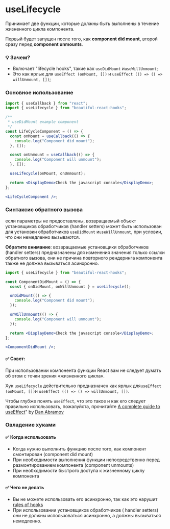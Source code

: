 # useLifecycle

Принимает две функции, которые должны быть выполнены в течение жизненного цикла компонента.

Первый будет запущен после того, как **component did mount**, второй сразу перед **component unmounts**.

### 💡 Зачем?

- Включает "lifecycle hooks", такие как `useDidMount` и`useWillUnmount`;
- Это как ярлык для `useEffect (onMount, [])` и `useEffect (() => () => willUnmount, [])`;

### Основное использование

```jsx harmony
import { useCallback } from "react";
import { useLifecycle } from "beautiful-react-hooks";

/**
 * useDidMount example component
 */
const LifeCycleComponent = () => {
  const onMount = useCallback(() => {
    console.log("Component did mount");
  }, []);

  const onUnmount = useCallback(() => {
    console.log("Component will unmount");
  }, []);

  useLifecycle(onMount, onUnmount);

  return <DisplayDemo>Check the javascript console</DisplayDemo>;
};

<LifeCycleComponent />;
```

### Синтаксис обратного вызова

если параметры не предоставлены, возвращаемый объект установщиков обработчиков (handler setters) может быть использован для
установки обработчиков `useDidMount` и`useWillUnmount`, при условии, что они немедленно вызываются.

**Обратите внимание**: возвращаемые установщики обработчиков (handler setters) предназначены для изменения значения только ссылки обратного вызова, они не
причина повторного рендеринга компонента также не должна вызываться асинхронно.

```jsx harmony
import { useLifecycle } from "beautiful-react-hooks";

const ComponentDidMount = () => {
  const { onDidMount, onWillUnmount } = useLifecycle();

  onDidMount(() => {
    console.log("Component did mount");
  });

  onWillUnmount(() => {
    console.log("Component will unmount");
  });

  return <DisplayDemo>Check the javascript console</DisplayDemo>;
};

<ComponentDidMount />;
```

#### ✅ Совет:

При использовании компонента функции React вам не следует думать об этом с точки зрения «жизненного цикла».

Хук `useLifecycle` действительно предназначен как ярлык для`useEffect (onMount, [])`и
`useEffect (() => () => willUnmount, [])`.

Чтобы глубже понять `useEffect`, что это такое и как его следует правильно использовать, пожалуйста, прочитайте
[A complete guide to useEffect](https://overreacted.io/a-complete-guide-to-useeffect/)"
by [Dan Abramov](https://twitter.com/dan_abramov)

### Овладение хуками

#### ✅ Когда использовать

- Когда нужно выполнить функцию после того, как компонент смонтирован (component did mount)
- При необходимости выполнения функции непосредственно перед размонтированием компонента (component unmounts)
- При необходимости быстрого доступа к жизненному циклу компонента

#### ✅ Чего не делать

- Вы не можете использовать его асинхронно, так как это нарушит [rules of hooks](https://reactjs.org/docs/hooks-rules.html)
- При использовании установщиков обработчиков ( handler setters) они не должны использоваться асинхронно, а должны вызываться немедленно.
